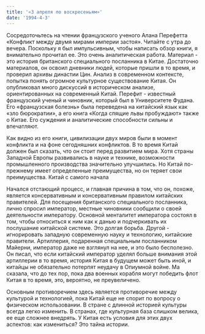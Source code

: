 ```yaml
---
title: '«3 апреля по воскресеньям»'
date: '1994-4-3'
---
```


Сосредоточьтесь на чтении французского ученого Алана Перефетта «Конфликт между двумя мирами империи застоя». Читайте с утра до вечера. Поскольку я был импульсивным, чтобы написать обзор книги, я внимательно прочитал ее. Это очень аналитическая работа. Материал - это история британского специального посланника в Китае. Достаточно материалов, он освоил дневники людей, которые пришли в то время, и проверил архивы династии Цин. Анализ в современном контексте, попытка понять огромное культурное существование Китая. Он опубликовал много дискуссий в историческом анализе, ориентированных на современный Китай. Перефит - известный французский ученый и чиновник, который был в Университете Фудана. Его «французская болезнь» была переведена на китайский язык как «зло бюрократии», а его книга «Когда спящие львы пробуждают» также о Китае. Его суждения и аналитические способности сильны и впечатляют.

Как видно из его книги, цивилизации двух миров были в момент конфликта и на фоне сегодняшних конфликтов. В то время Китай должен был сказать, что он стоит перед развитием мира. Хотя страны Западной Европы развивались в науке и технике, возможности промышленного производства значительно улучшились. Но Китай по-прежнему имеет определенные преимущества, но он теряет свои преимущества. Китай с самого начала

Начался отстающий процесс, и главная причина в том, что он, похоже, является консервативным и консервативным правилом китайских правителей. Для посещения британского специального посланника, лично спросил император, местные чиновники сообщили о своей деятельности императору. Основной менталитет императора состоял в том, чтобы относиться к ним как к данью и подчеркивать их послушание китайской системе. Это долгая борьба. Другой - игнорировать западную современную науку и технологию, китайские правители. Артиллерия, подаренная специальным посланником Майерни, император даже не взглянул на нее, и это было бесполезно. Он писал, что если китайский император уделял больше внимания этой артиллерии в то время, история Китая в будущем может быть иной, и китайцы не обязательно потерпят неудачу в Опиумной войне. Ма сказала, что до тех пор, пока два военных корабля могут победить флот Китая в то время, это, вероятно, не преувеличено.

Основным противоречием здесь является противоречие между культурой и технологией, пока Китай еще не спорит по вопросу о физическом использовании. В стране с длинной историей культуры всегда легко изменить. В странах, где культурная база слишком велика, ее еще сложнее внедрять. У Китая есть условия для этих двух аспектов: как измениться? Это тайна истории.

